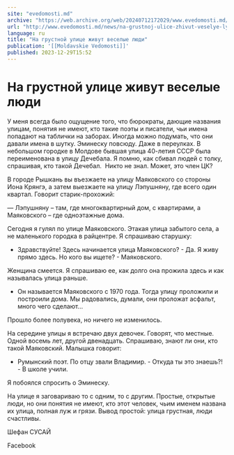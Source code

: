 ```yaml
---
site: "evedomosti.md"
archive: "https://web.archive.org/web/20240712172029/www.evedomosti.md/news/na-grustnoj-ulice-zhivut-veselye-lyudi"
url: "http://www.evedomosti.md/news/na-grustnoj-ulice-zhivut-veselye-lyudi"
language: ru
title: "На грустной улице живут веселые люди"
publication: '[[Moldavskie Vedomosti]]'
published: 2023-12-29T15:52
---
```


# На грустной улице живут веселые люди

У меня всегда было ощущение того, что бюрократы, дающие названия улицам, понятия не имеют, кто такие поэты и писатели, чьи имена попадают на таблички на заборах. Иногда можно подумать, что они давали имена в шутку. Эминеску повсюду. Даже в переулках. В небольшом городке в Молдове бывшая улица 40-летия СССР была переименована в улицу Дечебала. Я помню, как сбивал людей с толку, спрашивая, кто такой Дечебал.  Никто не знал. Может, это член ЦК?

В городе Рышкань вы въезжаете на улицу Маяковского со стороны Иона Крянгэ, а затем выезжаете на улицу Лэпушняну, где всего один квартал. Говорит старик-прохожий:

— Лэпушняну – там, где многоквартирный дом, с квартирами, а Маяковского – где одноэтажные дома.

Сегодня я гулял по улице Маяковского. Этакая улица забытого села, а не маленького городка в райцентре. Я спрашиваю старушку:

- Здравствуйте! Здесь начинается улица Маяковского? - Да. Я живу прямо здесь. Но кого вы ищете? - Маяковского.

Женщина смеется. Я спрашиваю ее, как долго она прожила здесь и как называлась улица раньше.

- Он называется Маяковского с 1970 года. Тогда улицу проложили и построили дома. Мы радовались, думали, они проложат асфальт, много чего сделают...

Прошло более полувека, но ничего не изменилось.

На середине улицы я встречаю двух девочек. Говорят, что местные. Одной восемь лет, другой двенадцать. Спрашиваю, знают ли они, кто такой Маяковский. Малышка говорит:

- Румынский поэт. По отцу звали Владимир. - Откуда ты это знаешь?! - В школе учили.

Я побоялся спросить о Эминеску.

На улице я заговариваю то с одним, то с другим. Простые, открытые люди, но они понятия не имеют, кто этот человек, чьим именем названа их улица, полная луж и грязи. Вывод простой: улица грустная, люди счастливы.

Шефан СУСАЙ

Facebook